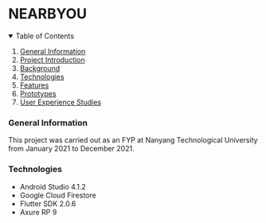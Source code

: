 # NEARBYOU

<!-- Table of Contents -->

<details open = "open">
<summary> Table of Contents </summary>
<ol>
  <li><a href="#genereal-information">General Information</a></li>
  <li><a href="#project-introduction">Project Introduction</a></li>
  <li><a href="#background-info">Background
  <li><a href="#technologies">Technologies</a></li>
  <li><a href="#features">Features</a></li>
  <li><a href="#screenshots">Prototypes</a></li>
  <li><a href="#ux-studies">User Experience Studies</a></li>
</ol>
</details>

### General Information
This project was carried out as an FYP at Nanyang Technological University from January 2021 to December 2021.

### Technologies
* Android Studio 4.1.2
* Google Cloud Firestore
* Flutter SDK 2.0.6
* Axure RP 9
